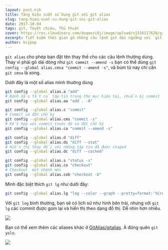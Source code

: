 ```yaml
---
layout: post.njk
title: Tăng hiệu suất sử dụng git với git alias
slug: tang-hieu-suat-su-dung-git-voi-git-alias
date: 2017-10-04
tags: git, Tuyệt chiêu, Thủ thuật
cover: https://res.cloudinary.com/duqeezi8j/image/upload/v1516117620/git-push-coffe-me_gt56na.png
excerpt: Tiết kiệm thời gian gõ những câu lệnh git dài ngoằng với `git alias`. Đặc biệt, bạn bỗng nhiên trở nên chuyên nghiệp hơn trong mắt đồng nghiệp.
author: kcjpop
---
```


 `git alias` cho phép bạn đặt tên thay thế cho các câu lệnh thường dùng. Thay vì phải gõ dài dòng như `git commit --amend -s` bạn có thể dùng `git config --global alias.cmsa "commit --amend -s"`, và bùm từ nay chỉ cần `git cmsa` là xong.

Dưới đây là một số alias mình thường dùng

```bash
git config --global alias.a "add"
# Đánh dấu tất cả tập tin trong thư mục hiện tại, chuẩn bị commit
git config --global alias.aa "add . -A"

git config --global alias.c "commit"
# Commit và đặt chữ ký
git config --global alias.cms "commit -s"
# Kết hợp với commit trước đó và đặt chữ ký
git config --global alias.ca "commit --amend -s"

git config --global alias.d "diff"
git config --global alias.ds "diff --stat"
# Hiển thị thay đổi với những tập tin đã được staged
git config --global alias.dc "diff --cached"

git config --global alias.s "status -s"
git config --global alias.co "checkout"
# Checkout  một nhánh mới
git config --global alias.cob "checkout -b"
```

Mình đặc biệt thích `git lg` như dưới đây:

```bash
git config --global alias.lg "log --color --graph --pretty=format:'%Cred%h%Creset -%C(yellow)%d%Creset %s %Cgreen(%cr) %C(bold blue)<%an>%Creset' --abbrev-commit"
```
Với `git log` bình thường, bạn sẽ có lịch sử như hình bên trái, nhưng với `git lg` các commit được gom lại và hiển thị theo dạng đồ thị. Dễ nhìn hơn nhiều.

![](https://res.cloudinary.com/hikerlust/image/upload/v1507655532/AuYbIc3_o4iwfm.png)

Bạn có thể xem thêm các aliases khác ở [GitAlias/gitalias](https://github.com/GitAlias/gitalias). À đừng quên `git yolo`.

![](https://res.cloudinary.com/hikerlust/image/upload/v1507655527/YOLO_v19b1b.png)
